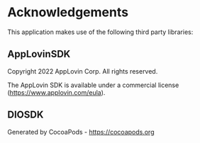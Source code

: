 # Acknowledgements
This application makes use of the following third party libraries:

## AppLovinSDK


Copyright 2022 AppLovin Corp. All rights reserved.

The AppLovin SDK is available under a commercial license (https://www.applovin.com/eula).



## DIOSDK


Generated by CocoaPods - https://cocoapods.org
